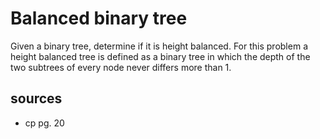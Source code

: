 # Balanced binary tree
Given a binary tree, determine if it is height balanced. For this problem a height balanced tree is defined as a binary tree in which the depth of the two subtrees of every node never differs more than 1.

## sources
  - cp pg. 20
